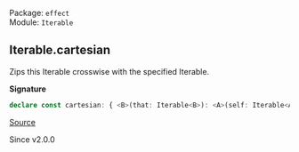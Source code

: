 Package: `effect`<br />
Module: `Iterable`<br />

## Iterable.cartesian

Zips this Iterable crosswise with the specified Iterable.

**Signature**

```ts
declare const cartesian: { <B>(that: Iterable<B>): <A>(self: Iterable<A>) => Iterable<[A, B]>; <A, B>(self: Iterable<A>, that: Iterable<B>): Iterable<[A, B]>; }
```

[Source](https://github.com/Effect-TS/effect/tree/main/packages/effect/src/Iterable.ts#L1077)

Since v2.0.0